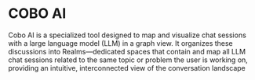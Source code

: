 # COBO AI
Cobo AI is a specialized tool designed to map and visualize chat sessions with a large language model (LLM) in a graph view. It organizes these discussions into Realms—dedicated spaces that contain and map all LLM chat sessions related to the same topic or problem the user is working on, providing an intuitive, interconnected view of the conversation landscape
